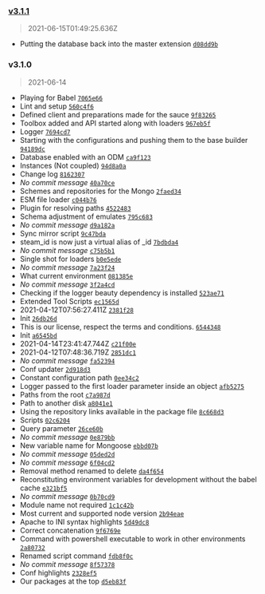 ### [v3.1.1](https://github.com/ruj/retromada/compare/v3.1.0...v3.1.1)

> 2021-06-15T01:49:25.636Z

- Putting the database back into the master extension [`d08dd9b`](https://github.com/ruj/retromada/commit/d08dd9bdfb3f972971fcc080ee4aab832d35b845)
### v3.1.0

> 2021-06-14

- Playing for Babel [`7065e66`](https://github.com/ruj/retromada/commit/7065e663af52e3efdf5090638dbc29fa457d4a77)
- Lint and setup [`560c4f6`](https://github.com/ruj/retromada/commit/560c4f64cd4381c4d9e1cc54cf48549df2755262)
- Defined client and preparations made for the sauce [`9f83265`](https://github.com/ruj/retromada/commit/9f8326561fe7c6bf7e8baf5f5e2daba9a5d204b5)
- Toolbox added and API started along with loaders [`967eb5f`](https://github.com/ruj/retromada/commit/967eb5f63ad28cf72af56efae46d60d29f25f8d0)
- Logger [`7694cd7`](https://github.com/ruj/retromada/commit/7694cd705d65d60eaef82eba8bfd8e6eb75b432e)
- Starting with the configurations and pushing them to the base builder [`94189dc`](https://github.com/ruj/retromada/commit/94189dc2dcf60b9d164efb5ac8343eda2c2b5093)
- Database enabled with an ODM [`ca9f123`](https://github.com/ruj/retromada/commit/ca9f1232a50cdd4ca7e725c4a631b77893fd56eb)
- Instances (Not coupled) [`94d8a0a`](https://github.com/ruj/retromada/commit/94d8a0a3e81812fe9c8cd77bffae8b1088fd7fcd)
- Change log [`8162307`](https://github.com/ruj/retromada/commit/8162307d5e475f9fd328562fe8ef75ffeb11e496)
- _No commit message_ [`40a70ce`](https://github.com/ruj/retromada/commit/40a70ce4660bec8dcad1b5e0bdfcdd9822f598b6)
- Schemes and repositories for the Mongo [`2faed34`](https://github.com/ruj/retromada/commit/2faed34f61269643e504f309d0fd1ca70f42173d)
- ESM file loader [`c044b76`](https://github.com/ruj/retromada/commit/c044b765b58c25999dd22db7d8425404d053a363)
- Plugin for resolving paths [`4522483`](https://github.com/ruj/retromada/commit/45224838663c0a555125e27b62428046fb574a56)
- Schema adjustment of emulates [`795c683`](https://github.com/ruj/retromada/commit/795c68312f1cdfa25e0b9f9bf3027a9be84eee0f)
- _No commit message_ [`d9a182a`](https://github.com/ruj/retromada/commit/d9a182ae2af474dd5dd98369c898d7ee396f9aa0)
- Sync mirror script [`9c47bda`](https://github.com/ruj/retromada/commit/9c47bdaa5ec9c38e9aca58b21791f47259ec1b05)
- steam_id is now just a virtual alias of _id [`7bdbda4`](https://github.com/ruj/retromada/commit/7bdbda4799aee47bb6cd338631580a6f84adcc1f)
- _No commit message_ [`c75b5b1`](https://github.com/ruj/retromada/commit/c75b5b108fb2a2aa98e7bbeb8921ed22017ab91b)
- Single shot for loaders [`b0e5ede`](https://github.com/ruj/retromada/commit/b0e5ede6935614ddcb49f39def52e05cfce91e00)
- _No commit message_ [`7a23f24`](https://github.com/ruj/retromada/commit/7a23f246d94af060d0c390f195d42a34a9d798f5)
- What current environment [`081385e`](https://github.com/ruj/retromada/commit/081385e7bd6005174b55751abb759bc5dc337eb5)
- _No commit message_ [`3f2a4cd`](https://github.com/ruj/retromada/commit/3f2a4cd3d47f5b6b14d33cd660a773e088959522)
- Checking if the logger beauty dependency is installed [`523ae71`](https://github.com/ruj/retromada/commit/523ae71097f71edcfd93c71cbeff20c6f02c603d)
- Extended Tool Scripts [`ec1565d`](https://github.com/ruj/retromada/commit/ec1565d9610fbf76d1f96ddb050be14a7b13e483)
- 2021-04-12T07:56:27.411Z [`2381f28`](https://github.com/ruj/retromada/commit/2381f28d67abc10d29c6f929227b11bb07c30ac1)
- Init [`26db26d`](https://github.com/ruj/retromada/commit/26db26dc0f6e364d3d8582f93c0bfb5bdbb19ed7)
- This is our license, respect the terms and conditions. [`6544348`](https://github.com/ruj/retromada/commit/6544348071618e8e7be7083c6f44c6b37596a0d6)
- Init [`a6545bd`](https://github.com/ruj/retromada/commit/a6545bd22587c94eb9f73ff92a7aa36a5910fe95)
- 2021-04-14T23:41:47.744Z [`c21f00e`](https://github.com/ruj/retromada/commit/c21f00e5169cd726a4f5aa0e7bb1fa368cab245e)
- 2021-04-12T07:48:36.719Z [`2851dc1`](https://github.com/ruj/retromada/commit/2851dc1649bc790443f736403856a97f683ec010)
- _No commit message_ [`fa52394`](https://github.com/ruj/retromada/commit/fa52394599e4c21fe58fac28a556eabe944e5280)
- Conf updater [`2d918d3`](https://github.com/ruj/retromada/commit/2d918d3b9ad26349b415374e1c1fd013be072762)
- Constant configuration path [`0ee34c2`](https://github.com/ruj/retromada/commit/0ee34c2a830e00ecceb4590bdfad6e4b1af08974)
- Logger passed to the first loader parameter inside an object [`afb5275`](https://github.com/ruj/retromada/commit/afb5275098efa0ea84497115706a65e30e7373b3)
- Paths from the root [`c7a987d`](https://github.com/ruj/retromada/commit/c7a987d47582023122f62ca318f5b04121bf6ac5)
- Path to another disk [`a8041e1`](https://github.com/ruj/retromada/commit/a8041e16a06e298b33e42e407d98e6e006e91b0e)
- Using the repository links available in the package file [`8c668d3`](https://github.com/ruj/retromada/commit/8c668d3e5d6f5db5450ba3821a35e74e91d28854)
- Scripts [`02c6204`](https://github.com/ruj/retromada/commit/02c62047e89ec2dc9b4f61e17fb80235fcf88511)
- Query parameter [`26ce60b`](https://github.com/ruj/retromada/commit/26ce60b1ebffca06fedc73ee5f297b43fd7b30b6)
- _No commit message_ [`0e879bb`](https://github.com/ruj/retromada/commit/0e879bb3c853eb717ed0942d6d4b61ab770144c4)
- New variable name for Mongoose [`ebbd07b`](https://github.com/ruj/retromada/commit/ebbd07bb080e78671d5230ef972e6616a8f830ee)
- _No commit message_ [`05ded2d`](https://github.com/ruj/retromada/commit/05ded2d13fffda1ce29cbc6ab1d89c6835b510cd)
- _No commit message_ [`6f04cd2`](https://github.com/ruj/retromada/commit/6f04cd2e1347e149cba77040783d3b91489ba237)
- Removal method renamed to delete [`da4f654`](https://github.com/ruj/retromada/commit/da4f6541b95eb64ab42089a2692416e4f96bd676)
- Reconstituting environment variables for development without the babel cache [`e321bf5`](https://github.com/ruj/retromada/commit/e321bf5ba4d06d1bf7297fa7bf77ad10edd5d0cc)
- _No commit message_ [`0b70cd9`](https://github.com/ruj/retromada/commit/0b70cd9700216944aae4ed07cc5fcd794d2b5cae)
- Module name not required [`1c1c42b`](https://github.com/ruj/retromada/commit/1c1c42ba7ac37cf42f625b2dd4a0760242829f9e)
- Most current and supported node version [`2b94eae`](https://github.com/ruj/retromada/commit/2b94eaeebb3fac5c391168eb1dd74c5cbeb1bb15)
- Apache to INI syntax highlights [`5d49dc8`](https://github.com/ruj/retromada/commit/5d49dc81a4f5bf4ebf42a7a63fe1bc6bb700ac29)
- Correct concatenation [`9f6769e`](https://github.com/ruj/retromada/commit/9f6769e0c626e53e67b61d8d9aea584946842e6e)
- Command with powershell executable to work in other environments [`2a80732`](https://github.com/ruj/retromada/commit/2a8073243f2177b523a0319f26111762a10787b4)
- Renamed script command [`fdb8f0c`](https://github.com/ruj/retromada/commit/fdb8f0ca9c600aa7924d3a0310774a22ce3de35c)
- _No commit message_ [`8f57378`](https://github.com/ruj/retromada/commit/8f57378467e74f5a73d7713ba81cdbbc79d9f9b7)
- Conf highlights [`2328ef5`](https://github.com/ruj/retromada/commit/2328ef5077b8c85dc702367ca8b3f74afc605e44)
- Our packages at the top [`d5eb83f`](https://github.com/ruj/retromada/commit/d5eb83f5332acddd38bb64d6617e941859a7b2a7)
